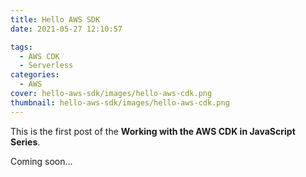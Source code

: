 ```yaml
---
title: Hello AWS SDK
date: 2021-05-27 12:10:57

tags:
  - AWS CDK
  - Serverless
categories:
  - AWS
cover: hello-aws-sdk/images/hello-aws-cdk.png
thumbnail: hello-aws-sdk/images/hello-aws-cdk.png
---
```


This is the first post of  the **Working with the AWS CDK in JavaScript Series**. 

Coming soon...
<!-- more -->